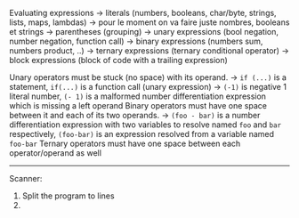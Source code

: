 
Evaluating expressions
  -> literals (numbers, booleans, char/byte, strings, lists, maps, lambdas)
    -> pour le moment on va faire juste nombres, booleans et strings
  -> parentheses (grouping)
  -> unary expressions (bool negation, number negation, function call)
  -> binary expressions (numbers sum, numbers product, ..)
  -> ternary expressions (ternary conditional operator)
  -> block expressions (block of code with a trailing expression)

Unary operators must be stuck (no space) with its operand.
  -> `if (...)` is a statement, `if(...)` is a function call (unary expression)
  -> `(-1)` is negative 1 literal number, `(- 1)` is a malformed number differentiation expression which is missing a left operand
Binary operators must have one space between it and each of its two operands.
  -> `(foo - bar)` is a number differentiation expression with two variables to resolve named `foo` and `bar` respectively, `(foo-bar)` is an expression resolved from a variable named `foo-bar`
Ternary operators must have one space between each operator/operand as well

---

Scanner:
1) Split the program to lines
2) 